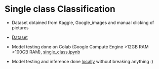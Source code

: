 # Single class Classification
* Dataset obtained from Kaggle, Google_images and manual clicking of pictures 
* [Dataset](https://drive.google.com/open?id=1olOGcwvplO4enCL0pMsyB04C8BvWZVuz)

* Model testing done on Colab (Google Compute Engine >12GB RAM >100GB RAM), [single_class.ipynb](https://drive.google.com/open?id=19Hqh9BiE5ziKzftuaDTw796_so2SQ2kv)
* Model testing and inference done [locally](https://drive.google.com/open?id=19IunNDU7l65StLmFrnFO4UVlTuzRhCyn) without breaking anything :) 
